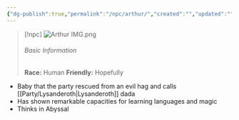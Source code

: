 ```yaml
---
{"dg-publish":true,"permalink":"/npc/arthur/","created":"","updated":""}
---
```




> [!npc]
> ![Arthur IMG.png](/img/user/z_Assets/Arthur%20IMG.png)
> ###### Basic Information
> **Race:** Human
> **Friendly:** Hopefully

- Baby that the party rescued from an evil hag and calls [[Party/Lysanderoth\|Lysanderoth]] dada
- Has shown remarkable capacities for learning languages and magic 
- Thinks in Abyssal